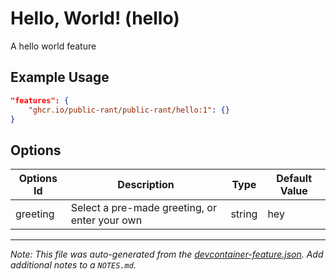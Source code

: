 
# Hello, World! (hello)

A hello world feature

## Example Usage

```json
"features": {
    "ghcr.io/public-rant/public-rant/hello:1": {}
}
```

## Options

| Options Id | Description | Type | Default Value |
|-----|-----|-----|-----|
| greeting | Select a pre-made greeting, or enter your own | string | hey |



---

_Note: This file was auto-generated from the [devcontainer-feature.json](https://github.com/public-rant/public-rant/blob/main/src/hello/devcontainer-feature.json).  Add additional notes to a `NOTES.md`._
